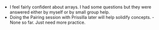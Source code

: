 - I feel fairly confident about arrays. I had some questions but they were answered either by myself or by small group help.
- Doing the Pairing session with Prissilla later will help solidify concepts.
-None so far. Just need more practice.
